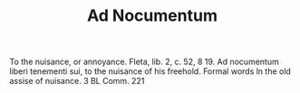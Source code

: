 ---
title: Ad Nocumentum
permalink: "/definitions/ad-nocumentum.html"
body: To the nuisance, or annoyance. Fleta, lib. 2, c. 52, 8 19. Ad nocumentum liberi
  tenementi sui, to the nuisance of his freehold. Formal words ln the old assise of
  nuisance. 3 BL Comm. 221
published_at: '2018-07-07'
layout: post
---